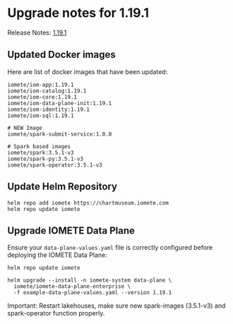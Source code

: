 # Upgrade notes for 1.19.1

Release Notes: [1.19.1](../release-notes.md)


## Updated Docker images

Here are list of docker images that have been updated:

```shell
iomete/iom-app:1.19.1
iomete/iom-catalog:1.19.1
iomete/iom-core:1.19.1
iomete/iom-data-plane-init:1.19.1
iomete/iom-identity:1.19.1
iomete/iom-sql:1.19.1

# NEW Image
iomete/spark-submit-service:1.0.0

# Spark based images
iomete/spark:3.5.1-v3
iomete/spark-py:3.5.1-v3
iomete/spark-operator:3.5.1-v3
```

## Update Helm Repository

```shell
helm repo add iomete https://chartmuseum.iomete.com
helm repo update iomete
```

## Upgrade IOMETE Data Plane

Ensure your `data-plane-values.yaml` file is correctly configured before deploying the IOMETE Data Plane:

```shell
helm repo update iomete

helm upgrade --install -n iomete-system data-plane \
  iomete/iomete-data-plane-enterprise \
  -f example-data-plane-values.yaml --version 1.19.1
```

Important:
Restart lakehouses, make sure new spark-images (3.5.1-v3) and spark-operator function properly. 
